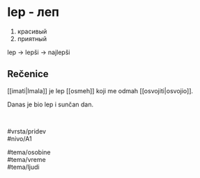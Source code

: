 # lep - леп

1. красивый  
2. приятный  

lep → lepši → najlepši

## Rečenice

[[imati|Imala]] je lep [[osmeh]] koji me odmah [[osvojiti|osvojio]].

Danas je bio lep i sunčan dan.

<br>

#vrsta/pridev  
#nivo/A1  

#tema/osobine  
#tema/vreme  
#tema/ljudi  
